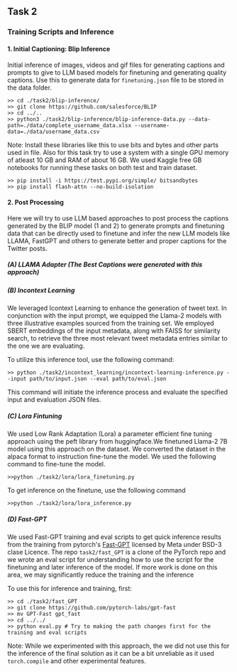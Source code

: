 ## Task 2

### Training Scripts and Inference

#### 1. Initial Captioning: Blip Inference 
Initial inference of images, videos and gif files for generating captions and prompts to give to LLM based models for finetuning and generating quality captions. Use this to generate data for `finetuning.json` file to be stored in the data folder.

```
>> cd ./task2/blip-inference/
>> git clone https://github.com/salesforce/BLIP
>> cd ../..
>> python3 ./task2/blip-inference/blip-inference-data.py --data-path=./data/complete_username_data.xlsx --username-data=./data/username_data.csv
```

Note: 
Install these libraries like this to use bits and bytes and other parts used in file. Also for this task try to use a system with a single GPU memory of atleast 10 GB and RAM of about 16 GB. We used Kaggle free GB notebooks for running these tasks on both test and train dataset.
```
>> pip install -i https://test.pypi.org/simple/ bitsandbytes
>> pip install flash-attn --no-build-isolation
```

#### 2. Post Processing
Here we will try to use LLM based approaches to post process the captions generated by the BLIP model (1 and 2) to generate prompts and finetuning data that can be directly used to finetune and infer the new LLM models like LLAMA, FastGPT and others to generate better and proper captions for the Twitter posts.


##### (A) LLAMA Adapter (The Best Captions were generated with this approach)

##### (B) Incontext Learning
We leveraged Icontext Learning to enhance the generation of tweet text. In conjunction with the input prompt, we equipped the Llama-2 models with three illustrative examples sourced from the training set. We employed SBERT embeddings of the input metadata, along with FAISS for similarity search, to retrieve the three most relevant tweet metadata entries similar to the one we are evaluating.

To utilize this inference tool, use the following command:
```
>> python ./task2/incontext_learning/incontext-learning-inference.py --input path/to/input.json --eval path/to/eval.json
```
This command will initiate the inference process and evaluate the specified input and evaluation JSON files.

##### (C) Lora Fintuning
We used Low Rank Adaptation (Lora) a parameter efficient fine tuning approach using the peft library from huggingface.We finetuned Llama-2 7B model using this approach on the dataset. We converted the dataset in the alpaca format to instruction fine-tune the model. We used the following command to fine-tune the model.

```
>>python ./task2/lora/lora_finetuning.py  
```
To get inference on the finetune, use the following command
```
>>python ./task2/lora/lora_inference.py  
```
##### (D) Fast-GPT
We used Fast-GPT training and eval scripts to get quick inference results from the training from pytorch's [Fast-GPT](https://github.com/pytorch-labs/gpt-fast#BSD-3-Clause-1-ov-file) licensed by Meta under BSD-3 clase Licence. 
The repo `task2/fast_GPT` is a clone of the PyTorch repo and we wrote an eval script for understanding how to use the script for the finetuning and later inference of the model. If more work is done on this area, we may significantly reduce the training and the inference 

To use this for inference and training, first:

```
>> cd ./task2/fast_GPT
>> git clone https://github.com/pytorch-labs/gpt-fast
>> mv GPT-Fast gpt_fast
>> cd ../../
>> python eval.py # Try to making the path changes first for the training and eval scripts 
```

Note: While we experimented with this approach, the we did not use this for the inference of the final solution as it can be a bit unreliable as it used `torch.compile` and other experimental features. 
